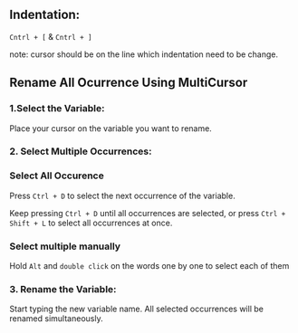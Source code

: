 ## Indentation:
`Cntrl + [` & `Cntrl + ]`

note: cursor should be on the line which indentation need to be change.

## Rename All Ocurrence Using MultiCursor

### 1.Select the Variable:

Place your cursor on the variable you want to rename.

### 2. Select Multiple Occurrences:

### Select All Occurence
Press `Ctrl + D` to select the next occurrence of the variable.

Keep pressing `Ctrl + D` until all occurrences are selected, or press `Ctrl + Shift + L` to select all occurrences at once.

### Select multiple manually
Hold `Alt` and `double click` on the words one by one to select each of them

### 3. Rename the Variable:
Start typing the new variable name. All selected occurrences will be renamed simultaneously.